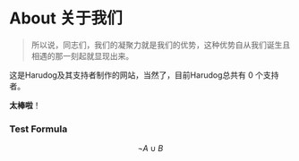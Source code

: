 # About 关于我们

> 所以说，同志们，我们的凝聚力就是我们的优势，这种优势自从我们诞生且相遇的那一刻起就显现出来。

这是Harudog及其支持者制作的网站，当然了，目前Harudog总共有 $0$ 个支持者。

**太棒啦**！

### Test Formula
$$
\neg A \cup B
$$
